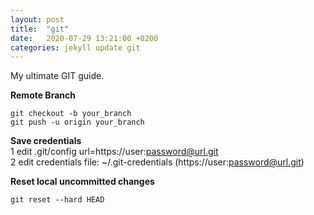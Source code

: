 ```yaml
---
layout: post
title:  "git"
date:   2020-07-29 13:21:00 +0200
categories: jekyll update git
---
```

My ultimate GIT guide.

**Remote Branch**

	git checkout -b your_branch
	git push -u origin your_branch

**Save credentials** <br>
1 edit .git/config url=https://user:password@url.git <br>
2 edit credentials file: ~/.git-credentials (https://user:password@url.git)  <br>

**Reset local uncommitted changes**

	git reset --hard HEAD
